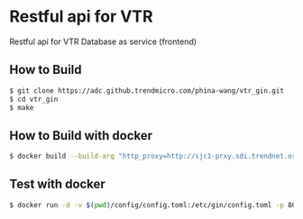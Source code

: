 # Restful api for VTR
Restful api for VTR Database as service (frontend)

## How to Build
```sh
$ git clone https://adc.github.trendmicro.com/phina-wang/vtr_gin.git
$ cd vtr_gin
$ make
```

## How to Build with docker
```sh
$ docker build --build-arg "http_proxy=http://sjc1-prxy.sdi.trendnet.org:8080" --build-arg "https_proxy=http://sjc1-prxy.sdi.trendnet.org:8080" -t vtr_gin:0.2 .
```

## Test with docker
```sh
$ docker run -d -v $(pwd)/config/config.toml:/etc/gin/config.toml -p 80:8000 vtr_gin:0.2
```

